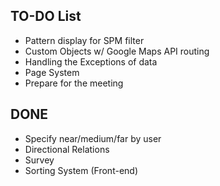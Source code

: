 ## TO-DO List

- Pattern display for SPM filter
- Custom Objects w/ Google Maps API routing
- Handling the Exceptions of data
- Page System
- Prepare for the meeting

## DONE

- Specify near/medium/far by user
- Directional Relations
- Survey
- Sorting System (Front-end)
